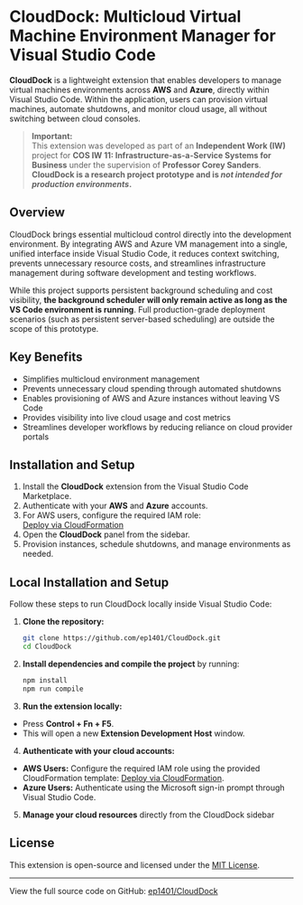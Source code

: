 # CloudDock: Multicloud Virtual Machine Environment Manager for Visual Studio Code

**CloudDock** is a lightweight extension that enables developers to manage virtual machines environments across **AWS** and **Azure**, directly within Visual Studio Code. Within the application, users can provision virtual machines, automate shutdowns, and monitor cloud usage, all without switching between cloud consoles.

> **Important:**  
> This extension was developed as part of an **Independent Work (IW)** project for **COS IW 11: Infrastructure-as-a-Service Systems for Business** under the supervision of **Professor Corey Sanders**.  
> **CloudDock is a research project prototype and is *not intended for production environments*.**
## Overview

CloudDock brings essential multicloud control directly into the development environment. By integrating AWS and Azure VM management into a single, unified interface inside Visual Studio Code, it reduces context switching, prevents unnecessary resource costs, and streamlines infrastructure management during software development and testing workflows.

While this project supports persistent background scheduling and cost visibility, **the background scheduler will only remain active as long as the VS Code environment is running**. Full production-grade deployment scenarios (such as persistent server-based scheduling) are outside the scope of this prototype.

## Key Benefits

- Simplifies multicloud environment management
- Prevents unnecessary cloud spending through automated shutdowns
- Enables provisioning of AWS and Azure instances without leaving VS Code
- Provides visibility into live cloud usage and cost metrics
- Streamlines developer workflows by reducing reliance on cloud provider portals

## Installation and Setup

1. Install the **CloudDock** extension from the Visual Studio Code Marketplace.
2. Authenticate with your **AWS** and **Azure** accounts.
3. For AWS users, configure the required IAM role:  
   [Deploy via CloudFormation](https://us-east-2.console.aws.amazon.com/cloudformation/home?#/stacks/create/review?stackName=EC2ManagementRole&templateURL=https://my-ec2-role-templates.s3.us-east-2.amazonaws.com/iam-role-template.yaml)
4. Open the **CloudDock** panel from the sidebar.
5. Provision instances, schedule shutdowns, and manage environments as needed.

## Local Installation and Setup

Follow these steps to run CloudDock locally inside Visual Studio Code:

1. **Clone the repository:**
   ```bash
   git clone https://github.com/ep1401/CloudDock.git
   cd CloudDock

2. **Install dependencies and compile the project** by running:
   ```bash
   npm install
   npm run compile

3. **Run the extension locally:**
  - Press **Control + Fn + F5**.
  - This will open a new **Extension Development Host** window.

4. **Authenticate with your cloud accounts:**
  - **AWS Users:** Configure the required IAM role using the provided CloudFormation template: [Deploy via CloudFormation](https://us-east-2.console.aws.amazon.com/cloudformation/home?#/stacks/create/review?stackName=EC2ManagementRole&templateURL=https://my-ec2-role-templates.s3.us-east-2.amazonaws.com/iam-role-template.yaml).
  - **Azure Users:** Authenticate using the Microsoft sign-in prompt through Visual Studio Code.

5. **Manage your cloud resources** directly from the CloudDock sidebar

## License

This extension is open-source and licensed under the [MIT License](LICENSE).

---

View the full source code on GitHub: [ep1401/CloudDock](https://github.com/ep1401/CloudDock)
